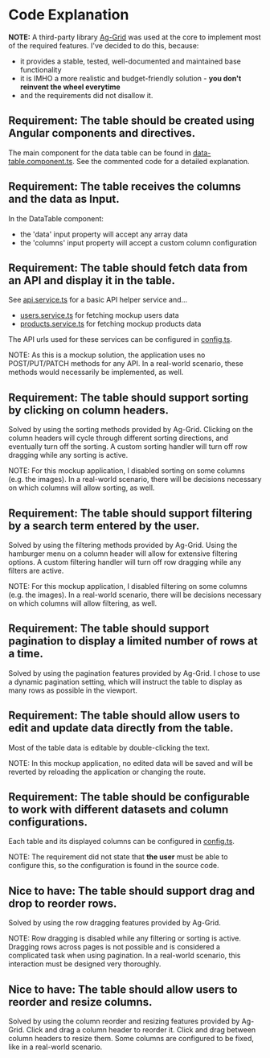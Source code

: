 # Code Explanation

**NOTE:** A third-party library [Ag-Grid](https://ag-grid.com/) was used at the core to implement most of the required features.
I've decided to do this, because:
- it provides a stable, tested, well-documented and maintained base functionality
- it is IMHO a more realistic and budget-friendly solution - **you don't reinvent the wheel everytime**
- and the requirements did not disallow it.

## Requirement: The table should be created using Angular components and directives.

The main component for the data table can be found in [data-table.component.ts](src/app/components/data-table/data-table.component.ts). See the commented code for a detailed explanation.

## Requirement: The table receives the columns and the data as Input.

In the DataTable component:
- the 'data' input property will accept any array data
- the 'columns' input property will accept a custom column configuration

## Requirement: The table should fetch data from an API and display it in the table.

See [api.service.ts](src/app/services/api.service.ts) for a basic API helper service and...
- [users.service.ts](src/app/services/users.service.ts) for fetching mockup users data
- [products.service.ts](src/app/services/products.service.ts) for fetching mockup products data

The API urls used for these services can be configured in [config.ts](src/app/config/config.ts).

NOTE: As this is a mockup solution, the application uses no POST/PUT/PATCH methods for any API. In a real-world scenario, these methods would necessarily be implemented, as well.

## Requirement: The table should support sorting by clicking on column headers.

Solved by using the sorting methods provided by Ag-Grid. Clicking on the column headers will cycle through different sorting directions, and eventually turn off the sorting.
A custom sorting handler will turn off row dragging while any sorting is active.

NOTE: For this mockup application, I disabled sorting on some columns (e.g. the images). In a real-world scenario, there will be decisions necessary on which columns will allow sorting, as well.

## Requirement: The table should support filtering by a search term entered by the user.

Solved by using the filtering methods provided by Ag-Grid. Using the hamburger menu on a column header will allow for extensive filtering options.
A custom filtering handler will turn off row dragging while any filters are active.

NOTE: For this mockup application, I disabled filtering on some columns (e.g. the images). In a real-world scenario, there will be decisions necessary on which columns will allow filtering, as well.

## Requirement: The table should support pagination to display a limited number of rows at a time.

Solved by using the pagination features provided by Ag-Grid.
I chose to use a dynamic pagination setting, which will instruct the table to display as many rows as possible in the viewport.

## Requirement: The table should allow users to edit and update data directly from the table.

Most of the table data is editable by double-clicking the text.

NOTE: In this mockup application, no edited data will be saved and will be reverted by reloading the application or changing the route.

## Requirement: The table should be configurable to work with different datasets and column configurations.

Each table and its displayed columns can be configured in [config.ts](src/app/config/config.ts).

NOTE: The requirement did not state that **the user** must be able to configure this, so the configuration is found in the source code.

## Nice to have: The table should support drag and drop to reorder rows.

Solved by using the row dragging features provided by Ag-Grid.

NOTE: Row dragging is disabled while any filtering or sorting is active. Dragging rows across pages is not possible and is considered a complicated task when using pagination. In a real-world scenario, this interaction must be designed very thoroughly.

## Nice to have: The table should allow users to reorder and resize columns.

Solved by using the column reorder and resizing features provided by Ag-Grid. Click and drag a column header to reorder it. Click and drag between column headers to resize them.
Some columns are configured to be fixed, like in a real-world scenario.